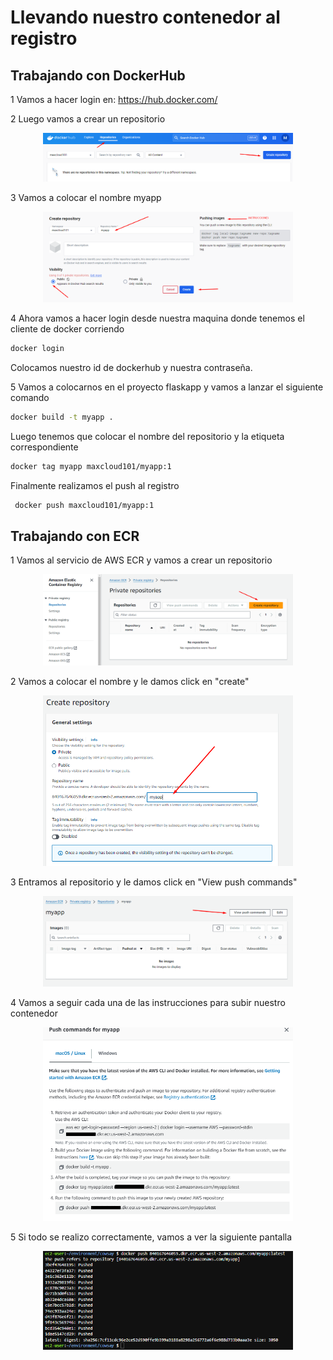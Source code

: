 # Llevando nuestro contenedor al registro

## Trabajando con DockerHub

1 Vamos a hacer login en: https://hub.docker.com/

2 Luego vamos a crear un repositorio

<p align="center">
<img src="img/dockerhub1.png" style="max-width: 400px;">
</p>

3 Vamos a colocar el nombre myapp

<p align="center">
<img src="img/dockerhub2.png" style="max-width: 400px;">
</p>

4 Ahora vamos a hacer login desde nuestra maquina donde tenemos el cliente de docker corriendo

```sh
docker login
```
Colocamos nuestro id de dockerhub y nuestra contraseña.

5 Vamos a colocarnos en el proyecto flaskapp y vamos a lanzar el siguiente comando

```sh
docker build -t myapp .
```

Luego tenemos que colocar el nombre del repositorio y la etiqueta correspondiente

```sh
docker tag myapp maxcloud101/myapp:1
```

Finalmente realizamos el push al registro

```sh
 docker push maxcloud101/myapp:1
```

## Trabajando con ECR

1 Vamos al servicio de AWS ECR y vamos a crear un repositorio

<p align="center">
<img src="img/ecr1.png" style="max-width: 400px;">
</p>

2 Vamos a colocar el nombre y le damos click en "create"

<p align="center">
<img src="img/ecr2.png" style="max-width: 400px;">
</p>

3 Entramos al repositorio y le damos click en "View push commands"

<p align="center">
<img src="img/ecr3.png" style="max-width: 400px;">
</p>

4 Vamos a seguir cada una de las instrucciones para subir nuestro contenedor

<p align="center">
<img src="img/ecr4.png" style="max-width: 400px;">
</p>

5 Si todo se realizo correctamente, vamos a ver la siguiente pantalla

<p align="center">
<img src="img/ecr5.png" style="max-width: 400px;">
</p>
